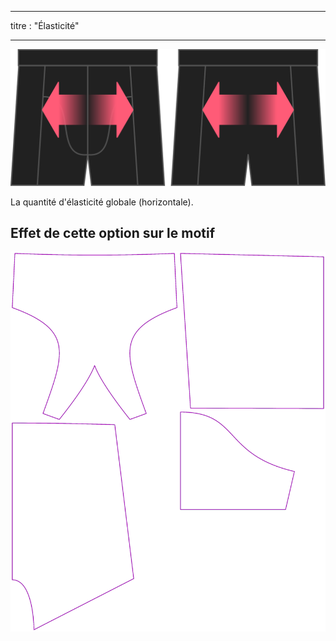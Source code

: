 - - -
titre : "Élasticité"
- - -

![L'option stretch pour Bruce](./stretch.svg)

La quantité d'élasticité globale (horizontale).

## Effet de cette option sur le motif

![Cette image montre l'effet de cette option en superposant plusieurs variantes qui ont une valeur différente pour cette option](bruce_stretch_sample.svg "Effet de cette option sur le modèle")
